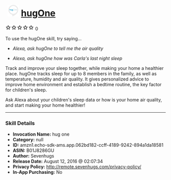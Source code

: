 # &nbsp;<img src="skill_icon" alt="hugOne icon" width="36"> [hugOne](http://alexa.amazon.com/#skills/amzn1.echo-sdk-ams.app.062bd182-ccff-4189-9242-894a1da18581)
![0 stars](../../images/ic_star_border_black_18dp_1x.png)![0 stars](../../images/ic_star_border_black_18dp_1x.png)![0 stars](../../images/ic_star_border_black_18dp_1x.png)![0 stars](../../images/ic_star_border_black_18dp_1x.png)![0 stars](../../images/ic_star_border_black_18dp_1x.png) 0

To use the hugOne skill, try saying...

* *Alexa, ask hugOne to tell me the air quality*

* *Alexa, ask hugOne how was Carla's last night sleep*

Track and improve your sleep together, while making your home a healthier place. hugOne tracks sleep for up to 8 members in the family, as well as temperature, humidity and air quality. It gives personalized advice to improve home environment and establish a bedtime routine, the key factor for children's sleep. 

Ask Alexa about your children's sleep data or how is your home air quality, and start making your home healthier!

***

### Skill Details

* **Invocation Name:** hug one
* **Category:** null
* **ID:** amzn1.echo-sdk-ams.app.062bd182-ccff-4189-9242-894a1da18581
* **ASIN:** B01J8286GU
* **Author:** Sevenhugs
* **Release Date:** August 12, 2016 @ 02:07:34
* **Privacy Policy:** http://remote.sevenhugs.com/privacy-policy/
* **In-App Purchasing:** No
